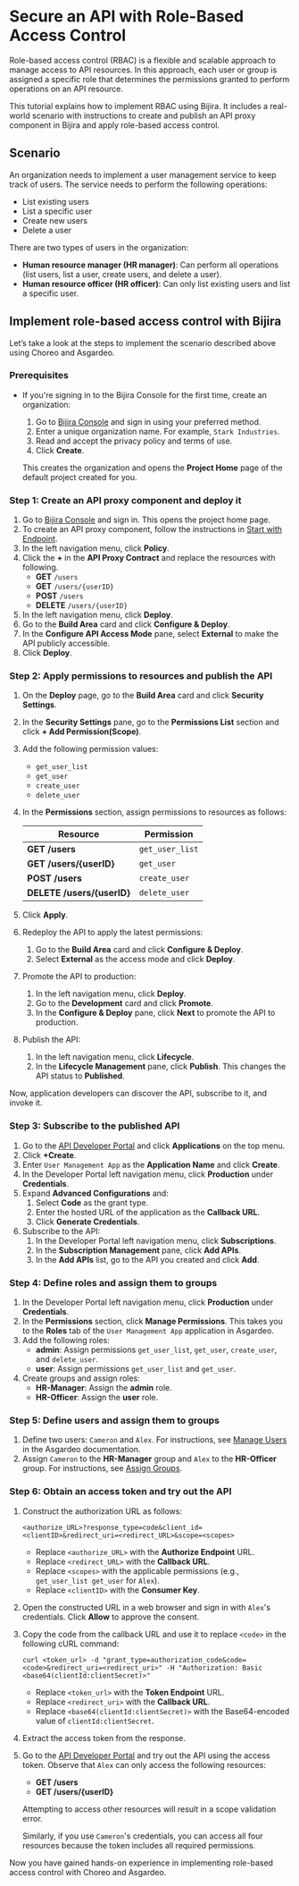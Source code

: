 # Secure an API with Role-Based Access Control

Role-based access control (RBAC) is a flexible and scalable approach to manage access to API resources. In this approach, each user or group is assigned a specific role that determines the permissions granted to perform operations on an API resource.

This tutorial explains how to implement RBAC using Bijira. It includes a real-world scenario with instructions to create and publish an API proxy component in Bijira and apply role-based access control.

## Scenario

An organization needs to implement a user management service to keep track of users. The service needs to perform the following operations:

- List existing users
- List a specific user
- Create new users
- Delete a user

There are two types of users in the organization:

- **Human resource manager (HR manager)**: Can perform all operations (list users, list a user, create users, and delete a user).
- **Human resource officer (HR officer)**: Can only list existing users and list a specific user.

## Implement role-based access control with Bijira

Let’s take a look at the steps to implement the scenario described above using Choreo and Asgardeo.

### Prerequisites

- If you're signing in to the Bijira Console for the first time, create an organization:
    1. Go to [Bijira Console](https://console.bijira.dev/) and sign in using your preferred method.
    2. Enter a unique organization name. For example, `Stark Industries`.
    3. Read and accept the privacy policy and terms of use.
    4. Click **Create**.

  This creates the organization and opens the **Project Home** page of the default project created for you.

### Step 1: Create an API proxy component and deploy it

1. Go to [Bijira Console](https://console.bijira.dev/) and sign in. This opens the project home page.
2. To create an API proxy component, follow the instructions in [Start with Endpoint](../create-api-proxy/my-apis/start-with-endpoint.md).
3. In the left navigation menu, click **Policy**.
4. Click the **+** in the **API Proxy Contract** and replace the resources with following.
    - **GET** `/users`
    - **GET** `/users/{userID}`
    - **POST** `/users`
    - **DELETE** `/users/{userID}`
5. In the left navigation menu, click **Deploy**.
6. Go to the **Build Area** card and click **Configure & Deploy**.
7. In the **Configure API Access Mode** pane, select **External** to make the API publicly accessible.
8. Click **Deploy**.

### Step 2: Apply permissions to resources and publish the API

1. On the **Deploy** page, go to the **Build Area** card and click **Security Settings**.
2. In the **Security Settings** pane, go to the **Permissions List** section and click **+ Add Permission(Scope)**.
3. Add the following permission values:
    - `get_user_list`
    - `get_user`
    - `create_user`
    - `delete_user`
4. In the **Permissions** section, assign permissions to resources as follows:

    | **Resource**             | **Permission** |
    |--------------------------|----------------|
    | **GET /users**           | `get_user_list`|
    | **GET /users/{userID}**  | `get_user`     |
    | **POST /users**          | `create_user`  |
    | **DELETE /users/{userID}**| `delete_user`  |

5. Click **Apply**.
6. Redeploy the API to apply the latest permissions:
    1. Go to the **Build Area** card and click **Configure & Deploy**.
    2. Select **External** as the access mode and click **Deploy**.
7. Promote the API to production:
    1. In the left navigation menu, click **Deploy**.
    2. Go to the **Development** card and click **Promote**.
    3. In the **Configure & Deploy** pane, click **Next** to promote the API to production.
8. Publish the API:
    1. In the left navigation menu, click **Lifecycle**.
    2. In the **Lifecycle Management** pane, click **Publish**. This changes the API status to **Published**.

Now, application developers can discover the API, subscribe to it, and invoke it.

### Step 3: Subscribe to the published API

1. Go to the [API Developer Portal](https://devportal.choreo.dev/) and click **Applications** on the top menu.
2. Click **+Create**.
3. Enter `User Management App` as the **Application Name** and click **Create**.
4. In the Developer Portal left navigation menu, click **Production** under **Credentials**.
5. Expand **Advanced Configurations** and:
    1. Select **Code** as the grant type.
    2. Enter the hosted URL of the application as the **Callback URL**.
    3. Click **Generate Credentials**.
6. Subscribe to the API:
    1. In the Developer Portal left navigation menu, click **Subscriptions**.
    2. In the **Subscription Management** pane, click **Add APIs**.
    3. In the **Add APIs** list, go to the API you created and click **Add**.

### Step 4: Define roles and assign them to groups

1. In the Developer Portal left navigation menu, click **Production** under **Credentials**.
2. In the **Permissions** section, click **Manage Permissions**. This takes you to the **Roles** tab of the `User Management App` application in Asgardeo.
3. Add the following roles:
    - **admin**: Assign permissions `get_user_list`, `get_user`, `create_user`, and `delete_user`.
    - **user**: Assign permissions `get_user_list` and `get_user`.
4. Create groups and assign roles:
    - **HR-Manager**: Assign the **admin** role.
    - **HR-Officer**: Assign the **user** role.

### Step 5: Define users and assign them to groups

1. Define two users: `Cameron` and `Alex`. For instructions, see [Manage Users](https://wso2.com/asgardeo/docs/guides/users/manage-customers/#onboard-a-user) in the Asgardeo documentation.
2. Assign `Cameron` to the **HR-Manager** group and `Alex` to the **HR-Officer** group. For instructions, see [Assign Groups](https://wso2.com/asgardeo/docs/guides/users/manage-customers/#assign-groups).

### Step 6: Obtain an access token and try out the API

1. Construct the authorization URL as follows:

    ```
    <authorize_URL>?response_type=code&client_id=<clientID>&redirect_uri=<redirect_URL>&scope=<scopes>
    ```

    - Replace `<authorize_URL>` with the **Authorize Endpoint** URL.
    - Replace `<redirect_URL>` with the **Callback URL**.
    - Replace `<scopes>` with the applicable permissions (e.g., `get_user_list get_user` for `Alex`).
    - Replace `<clientID>` with the **Consumer Key**.

2. Open the constructed URL in a web browser and sign in with `Alex`'s credentials. Click **Allow** to approve the consent.
3. Copy the code from the callback URL and use it to replace `<code>` in the following cURL command:

    ```
    curl <token_url> -d "grant_type=authorization_code&code=<code>&redirect_uri=<redirect_uri>" -H "Authorization: Basic <base64(clientId:clientSecret)>"
    ```

    - Replace `<token_url>` with the **Token Endpoint** URL.
    - Replace `<redirect_uri>` with the **Callback URL**.
    - Replace `<base64(clientId:clientSecret)>` with the Base64-encoded value of `clientId:clientSecret`.

4. Extract the access token from the response.
5. Go to the [API Developer Portal](https://devportal.choreo.dev/) and try out the API using the access token. Observe that `Alex` can only access the following resources:
    - **GET /users**
    - **GET /users/{userID}**

    Attempting to access other resources will result in a scope validation error.

    Similarly, if you use `Cameron`'s credentials, you can access all four resources because the token includes all required permissions.

Now you have gained hands-on experience in implementing role-based access control with Choreo and Asgardeo.
